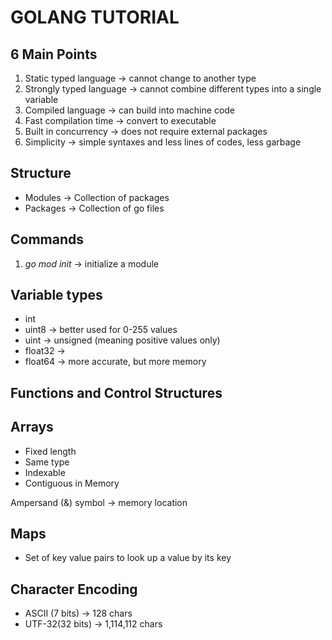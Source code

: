 # GOLANG TUTORIAL

## 6 Main Points

1. Static typed language -> cannot change to another type
2. Strongly typed language -> cannot combine different types into a single variable
3. Compiled language -> can build into machine code
4. Fast compilation time -> convert to executable
5. Built in concurrency -> does not require external packages
6. Simplicity -> simple syntaxes and less lines of codes, less garbage

## Structure

* Modules -> Collection of packages
* Packages -> Collection of go files

## Commands

1. *go mod init* -> initialize a module


## Variable types

* int
* uint8 -> better used for 0-255 values
* uint -> unsigned (meaning positive values only)
* float32 ->
* float64 -> more accurate, but more memory

## Functions and Control Structures

## Arrays

* Fixed length
* Same type
* Indexable
* Contiguous in Memory

Ampersand (&) symbol -> memory location

## Maps

* Set of key value pairs to look up a value by its key

## Character Encoding

* ASCII (7 bits) -> 128 chars
* UTF-32(32 bits) -> 1,114,112 chars
